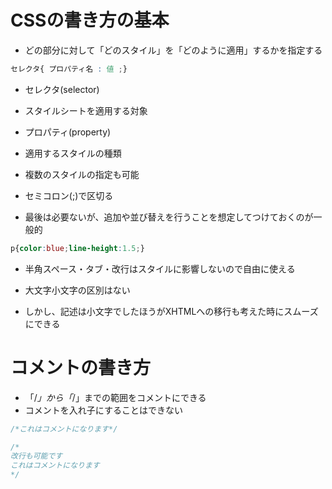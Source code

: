 # CSSの書き方の基本
- どの部分に対して「どのスタイル」を「どのように適用」するかを指定する

```css
セレクタ{ プロパティ名 : 値 ;}
```
- セレクタ(selector)
 - スタイルシートを適用する対象


- プロパティ(property)
 - 適用するスタイルの種類

- 複数のスタイルの指定も可能
 - セミコロン(;)で区切る
 - 最後は必要ないが、追加や並び替えを行うことを想定してつけておくのが一般的
 
 ```css
 p{color:blue;line-height:1.5;}
 ```

- 半角スペース・タブ・改行はスタイルに影響しないので自由に使える

- 大文字小文字の区別はない
 - しかし、記述は小文字でしたほうがXHTMLへの移行も考えた時にスムーズにできる

# コメントの書き方

- 「/*」から「*/」までの範囲をコメントにできる
- コメントを入れ子にすることはできない

```css
/*これはコメントになります*/

/*
改行も可能です
これはコメントになります
*/

```